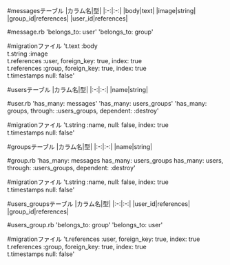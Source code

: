 #messagesテーブル
|カラム名|型|
|:-:|:-:|
|body|text|
|image|string|
|group_id|references|
|user_id|references|

#message.rb
'belongs_to: user'
'belongs_to: group'

#migrationファイル
't.text   :body  
 t.string :image  
 t.references :user, foreign_key: true, index: true  
 t.references :group, foreign_key: true, index: true  
 t.timestamps null: false'



#usersテーブル
|カラム名|型|
|:-:|:-:|
|name|string|

#user.rb
'has_many: messages'
'has_many: users_groups'
'has_many: groups, through: :users_groups, dependent: :destroy'

#migrationファイル
't.string :name, null: false, index: true  
 t.timestamps null: false'



#groupsテーブル
|カラム名|型|
|:-:|:-:|
|name|string|

#group.rb
'has_many: messages
 has_many: users_groups
 has_many: users, through: :users_groups, dependent: :destroy'

#migrationファイル
't.string :name, null: false, index: true  
 t.timestamps null: false'



#users_groupsテーブル
|カラム名|型|
|:-:|:-:|
|user_id|references|
|group_id|references|

#users_group.rb
'belongs_to: group'
'belongs_to: user'

#migrationファイル
't.references :user, foreign_key: true, index: true  
t.references :group, foreign_key: true, index: true  
t.timestamps null: false'